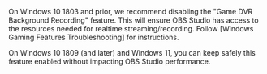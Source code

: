 On Windows 10 1803 and prior, we recommend disabling the "Game DVR Background Recording" feature. This will ensure OBS Studio has access to the resources needed for realtime streaming/recording. Follow [Windows Gaming Features Troubleshooting] for instructions.

On Windows 10 1809 (and later) and Windows 11, you can keep safely this feature enabled without impacting OBS Studio performance.
